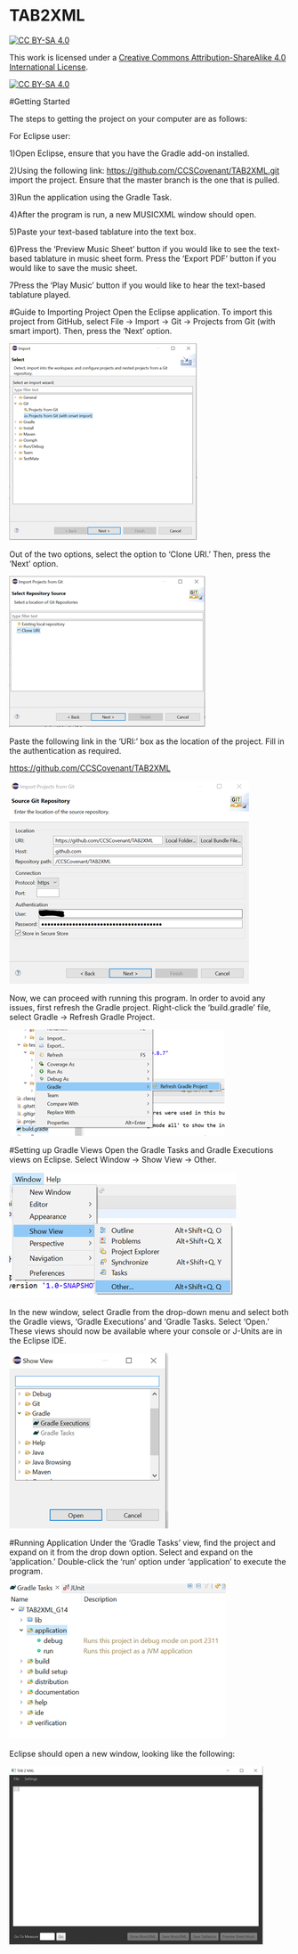 # TAB2XML

[![CC BY-SA 4.0][cc-by-sa-shield]][cc-by-sa]

This work is licensed under a
[Creative Commons Attribution-ShareAlike 4.0 International License][cc-by-sa].

[![CC BY-SA 4.0][cc-by-sa-image]][cc-by-sa]

[cc-by-sa]: http://creativecommons.org/licenses/by-sa/4.0/
[cc-by-sa-image]: https://licensebuttons.net/l/by-sa/4.0/88x31.png
[cc-by-sa-shield]: https://img.shields.io/badge/License-CC%20BY--SA%204.0-lightgrey.svg

#Getting Started

The steps to getting the project on your computer are as follows:

For Eclipse user:

1)Open Eclipse, ensure that you have the Gradle add-on installed.

2)Using the following link: https://github.com/CCSCovenant/TAB2XML.git import the project. 
Ensure that the master branch is the one that is pulled.

3)Run the application using the Gradle Task.

4)After the program is run, a new MUSICXML window should open.

5)Paste your text-based tablature into the text box.

6)Press the ‘Preview Music Sheet’ button if you would like to see the text-based tablature in music sheet form. Press the ‘Export PDF’ button if you would like to save the music sheet.

7Press the ‘Play Music’ button if you would like to hear the text-based tablature played.













#Guide to Importing Project
Open the Eclipse application. To import this project from GitHub, select File → Import → Git → Projects from Git (with smart import). Then, press the ‘Next’ option.

![Image text](https://github.com/CCSCovenant/TAB2XML/blob/e91f52340c1c3f436670270a0098bcd28fb0831f/src/main/resources/readme/g1.png)

Out of the two options, select the option to ‘Clone URI.’ Then, press the ‘Next’ option.

![Image text](https://github.com/CCSCovenant/TAB2XML/blob/e91f52340c1c3f436670270a0098bcd28fb0831f/src/main/resources/readme/g2.png)

Paste the following link in the ‘URI:’ box as the location of the project. Fill in the authentication as required.

https://github.com/CCSCovenant/TAB2XML

![Image text](https://github.com/CCSCovenant/TAB2XML/blob/e91f52340c1c3f436670270a0098bcd28fb0831f/src/main/resources/readme/g3.png)



Now, we can proceed with running this program.
In order to avoid any issues, first refresh the Gradle project. Right-click the ‘build.gradle’ file, select Gradle → Refresh Gradle Project.

![Image text](https://github.com/CCSCovenant/TAB2XML/blob/e91f52340c1c3f436670270a0098bcd28fb0831f/src/main/resources/readme/g4.png)

#Setting up Gradle Views
Open the Gradle Tasks and Gradle Executions views on Eclipse. Select Window → Show View → Other.

![Image text](https://github.com/CCSCovenant/TAB2XML/blob/e91f52340c1c3f436670270a0098bcd28fb0831f/src/main/resources/readme/g5.png)


In the new window, select Gradle from the drop-down menu and select both the Gradle views, ‘Gradle Executions’ and ‘Gradle Tasks. Select ‘Open.’ These views should now be available where your console or J-Units are in the Eclipse IDE.

![Image text](https://github.com/CCSCovenant/TAB2XML/blob/e91f52340c1c3f436670270a0098bcd28fb0831f/src/main/resources/readme/g6.png)


#Running Application
Under the ‘Gradle Tasks’ view, find the project and expand on it from the drop down option. Select and expand on the ‘application.’ Double-click the ‘run’ option under ‘application’ to execute the program.

![Image text](https://github.com/CCSCovenant/TAB2XML/blob/e91f52340c1c3f436670270a0098bcd28fb0831f/src/main/resources/readme/g7.png)


Eclipse should open a new window, looking like the following: 

![Image text](https://github.com/CCSCovenant/TAB2XML/blob/e91f52340c1c3f436670270a0098bcd28fb0831f/src/main/resources/readme/g8.png)


